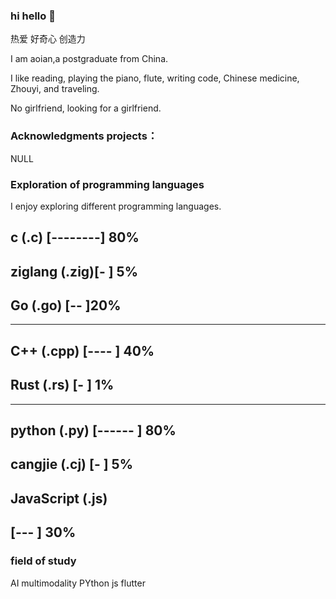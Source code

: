 ### hi hello 👋
热爱 好奇心 创造力

I am aoian,a postgraduate from China.

I like reading, playing the piano, flute, writing code, Chinese medicine, Zhouyi, and traveling.

No girlfriend, looking for a girlfriend.

### Acknowledgments projects：

 NULL

### Exploration of programming languages

I enjoy exploring different programming languages.

c (.c)        [--------] 80%
----------------------------
ziglang (.zig)[-       ] 5%
----------------------------
Go (.go)      [--      ]20%
----------------------------
----------------------------
C++ (.cpp)    [----    ] 40%
----------------------------
Rust (.rs)    [-       ] 1%
---------------------------

---------------------------
python (.py)  [------  ] 80%
----------------------------
cangjie (.cj) [-       ] 5%
---------------------------
JavaScript (.js)
---------------------------
[---     ] 30%
---------------------------

### field of study

AI multimodality
PYthon
js
flutter
